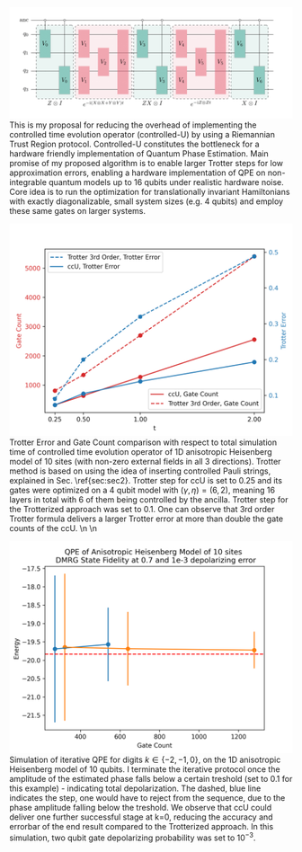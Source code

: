![](https://github.com/erenaykrcn/ccU/blob/main/examples/heisenberg1d/figs/ccU_tikz-1.png "Riemannian Circuit Optimization for Controlled Time Evolution Operator")
This is my proposal for reducing the overhead of implementing the controlled time evolution operator (controlled-U) by using a Riemannian Trust Region protocol. Controlled-U constitutes the bottleneck for a hardware friendly implementation of Quantum Phase Estimation. Main promise of my proposed algorithm is to enable larger Trotter steps for low approximation errors, enabling a hardware implementation of QPE on non-integrable quantum models up to 16 qubits under realistic hardware noise. Core idea is to run the optimization for translationally invariant Hamiltonians with exactly diagonalizable, small system sizes (e.g. 4 qubits) and employ these same gates on larger systems.

![](https://github.com/erenaykrcn/ccU/blob/main/examples/heisenberg1d/figs/heisenberg1d_111_trotter_and_cxs.png)
Trotter Error and Gate Count comparison with respect to total simulation time of controlled time evolution operator of 1D anisotropic Heisenberg model of 10 sites (with non-zero external fields in all 3 directions). Trotter method is based on using the idea of inserting controlled Pauli strings, explained in Sec. \ref{sec:sec2}. Trotter step for ccU is set to 0.25 and its gates were optimized on a 4 qubit model with $(\gamma, \eta) = (6, 2)$, meaning 16 layers in total with 6 of them being controlled by the ancilla. Trotter step for the Trotterized approach was set to 0.1. One can observe that 3rd order Trotter formula delivers a larger Trotter error at more than double the gate counts of the ccU. \n \n



![](https://github.com/erenaykrcn/ccU/blob/main/examples/heisenberg1d/figs/heisenberg1d_111_qpe.png)
Simulation of iterative QPE for digits $k \in \{-2, -1, 0\}$, on the 1D anisotropic Heisenberg model of 10 qubits. I terminate the iterative protocol once the amplitude of the estimated phase falls below a certain treshold (set to 0.1 for this example) - indicating total depolarization. The dashed, blue line indicates the step, one would have to reject from the sequence, due to the phase amplitude falling below the treshold. We observe that ccU could deliver one further successful stage at k=0, reducing the accuracy and errorbar of the end result compared to the Trotterized approach. In this simulation, two qubit gate depolarizing probability was set to $10^{-3}$.